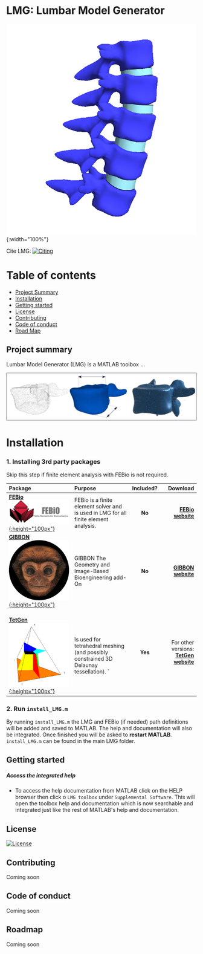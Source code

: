 # LMG: Lumbar Model Generator

![](docs/img/logos/logo.png){:width="100%"}     

Cite LMG:  [![Citing](https://zenodo.org/badge/DOI/10.5281/zenodo.44404.svg)](https://doi.org/10.5281/zenodo.44404)  

# Table of contents
- [Project Summary](#Summary)  
- [Installation](#Installation)  
- [Getting started](#Start)  
- [License](#License)  
- [Contributing](#Contributing)  
- [Code of conduct](#CodeOfConduct)  
- [Road Map](#RoadMap)  

## Project summary <a name="Summary"></a>
Lumbar Model Generator (LMG) is a MATLAB toolbox ...

![](docs/img/overview.png)

# Installation <a name="Installation"></a>  
### 1. Installing 3rd party packages
Skip this step if finite element analysis with FEBio is not required.

| Package | Purpose | Included? | Download |
|:--|:--|:--:|--:|
|[__FEBio__](https://febio.org) <br/> [![FEBio](docs/img/logos/febioLogo.png){:height="100px"}](https://febio.org)|FEBio is a finite element solver and is used in LMG for all finite element analysis. |__No__|[__FEBio website__](https://febio.org) |
|[__GIBBON__](https://gibboncode.org) <br/> [![GIBBON](docs/img/logos/gibbonlogo.png){:height="100px"}](https://gibboncode.org)|GIBBON The Geometry and Image-Based Bioengineering add-On |__No__|[__GIBBON website__](https://gibboncode.org) |
|<br/> [__TetGen__]() <br/> [![tetGen](docs/img/logos/tetgenLogo.gif){:height="100px"}](http://wias-berlin.de/software/tetgen/)| <br/> Is used for tetrahedral meshing (and possibly constrained 3D Delaunay tessellation). `|__Yes__| For other versions: [__TetGen website__](http://wias-berlin.de/software/tetgen/)|

### 2. Run `install_LMG.m`
By running `install_LMG.m` the LMG and FEBio (if needed) path definitions will be added and saved to MATLAB. The help and documentation will also be integrated. Once finished you will be asked to __restart MATLAB__. `install_LMG.m` can be found in the main LMG folder.

## Getting started <a name="Start"></a>

##### Access the integrated help
* To access the help documentation from MATLAB click on the HELP browser then click o `LMG toolbox` under `Supplemental Software`. This will open the toolbox help and documentation which is now searchable and integrated just like the rest of MATLAB's help and documentation.  

## License <a name="License"></a>
[![License](https://img.shields.io/badge/License-BSD%203--Clause-green.svg)](https://github.com/LMG/master/LICENSE)

## Contributing <a name="Contributing"></a>
Coming soon

## Code of conduct <a name="CodeOfConduct"></a>
Coming soon

## Roadmap <a name="RoadMap"></a>
Coming soon
